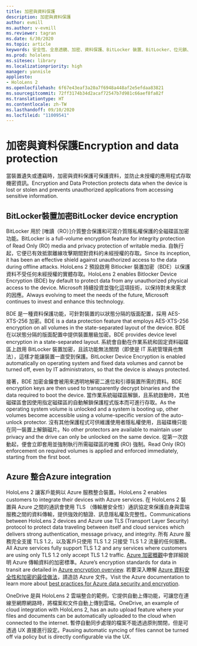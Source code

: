```yaml
---
title: 加密與資料保護
description: 加密與資料保護
author: evmill
ms.author: v-evmill
ms.reviewer: tagran
ms.date: 6/30/2020
ms.topic: article
keywords: 安全性、全息透鏡、加密、資料保護、BitLocker 裝置、BitLocker、位元鎖、位元鎖加密、azure 整合
ms.prod: hololens
ms.sitesec: library
ms.localizationpriority: high
manager: yannisle
appliesto:
- HoloLens 2
ms.openlocfilehash: 6f67e43eaf3a20a7f6948a448af2e5efdaa83821
ms.sourcegitcommit: 72ff3174b34d2acaf72547b7d981c66aef8fa82f
ms.translationtype: HT
ms.contentlocale: zh-TW
ms.lasthandoff: 09/10/2020
ms.locfileid: "11009541"
---
```

# <span data-ttu-id="96b64-104">加密與資料保護</span><span class="sxs-lookup"><span data-stu-id="96b64-104">Encryption and data protection</span></span>

<span data-ttu-id="96b64-105">當裝置遺失或遭竊時，加密與資料保護可保護資料，並防止未授權的應用程式存取機密資訊。</span><span class="sxs-lookup"><span data-stu-id="96b64-105">Encryption and Data Protection protects data when the device is lost or stolen and prevents unauthorized applications from accessing sensitive information.</span></span>

## <span data-ttu-id="96b64-106">BitLocker裝置加密</span><span class="sxs-lookup"><span data-stu-id="96b64-106">BitLocker device encryption</span></span>

<span data-ttu-id="96b64-107">BitLocker 用於 [唯讀（RO）]介質整合保護和可寫介質隱私權保護的全磁碟區加密功能。</span><span class="sxs-lookup"><span data-stu-id="96b64-107">BitLocker is a full-volume encryption feature for integrity protection of Read Only (RO) media and privacy protection of writable media.</span></span>  <span data-ttu-id="96b64-108">自執行起，它便已有效抵禦離線攻擊期間對資料的未經授權的存取。</span><span class="sxs-lookup"><span data-stu-id="96b64-108">Since its inception, it has been an effective shield against unauthorized access to the data during offline attacks.</span></span> <span data-ttu-id="96b64-109">HoloLens 2 預設啟用 Bitlocker 裝置加密（BDE）以保護資料不受任何未經授權的實體存取。</span><span class="sxs-lookup"><span data-stu-id="96b64-109">HoloLens 2 enables Bitlocker Device Encryption (BDE) by default to protect data from any unauthorized physical access to the device.</span></span> <span data-ttu-id="96b64-110">Microsoft 持續投資並強化這項技術，以保持對未來需求的因應。</span><span class="sxs-lookup"><span data-stu-id="96b64-110">Always evolving to meet the needs of the future, Microsoft continues to invest and enhance this technology.</span></span>

<span data-ttu-id="96b64-111">BDE 是一種資料保護功能，可針對裝置的以狀態分隔的版面配置，採用 AES-XTS-256 加密。</span><span class="sxs-lookup"><span data-stu-id="96b64-111">BDE is a data protection feature that employs AES-XTS-256 encryption on all volumes in the state-separated layout of the device.</span></span> <span data-ttu-id="96b64-112">BDE 在以狀態分隔的版面配置中提供裝置層級加密。</span><span class="sxs-lookup"><span data-stu-id="96b64-112">BDE provides device level encryption in a state-separated layout.</span></span> <span data-ttu-id="96b64-113">系統會自動在作業系統和固定資料磁碟區上啟用 BitLocker 裝置加密，且該功能無法關閉（即使是 IT 系統管理員也無法），這樣才能讓裝置一直受到保護。</span><span class="sxs-lookup"><span data-stu-id="96b64-113">BitLocker Device Encryption is enabled automatically on operating system and fixed data volumes and cannot be turned off, even by IT administrators, so that the device is always protected.</span></span>

<span data-ttu-id="96b64-114">接著，BDE 加密金鑰會被用來透明地解密二進位和引導裝置所需的資料。</span><span class="sxs-lookup"><span data-stu-id="96b64-114">BDE encryption keys are then used to transparently decrypt binaries and the data required to boot the device.</span></span> <span data-ttu-id="96b64-115">當作業系統磁碟區解鎖，且系統啟動時，其他磁碟區會因使用指定磁碟區的自動解鎖保護程式版本而可進行存取。</span><span class="sxs-lookup"><span data-stu-id="96b64-115">As the operating system volume is unlocked and a system is booting up, other volumes become accessible using a volume-specific version of the auto-unlock protector.</span></span> <span data-ttu-id="96b64-116">沒有其他保護程式可供維護使用者隱私權使用，且磁碟機只能在同一裝置上解鎖磁片。</span><span class="sxs-lookup"><span data-stu-id="96b64-116">No other protectors are available to maintain user privacy and the drive can only be unlocked on the same device.</span></span> <span data-ttu-id="96b64-117">從第一次啟動起，便會立即套用並強制執行所需磁碟區的唯獨 (RO) 強制。</span><span class="sxs-lookup"><span data-stu-id="96b64-117">Read Only (RO) enforcement on required volumes is applied and enforced immediately, starting from the first boot.</span></span>

## <span data-ttu-id="96b64-118">Azure 整合</span><span class="sxs-lookup"><span data-stu-id="96b64-118">Azure integration</span></span> 

<span data-ttu-id="96b64-119">HoloLens 2 讓客戶能夠以 Azure 服務整合裝置。</span><span class="sxs-lookup"><span data-stu-id="96b64-119">HoloLens 2 enables customers to integrate their devices with Azure services.</span></span> <span data-ttu-id="96b64-120">在 HoloLens 2 裝置與 Azure 之間的通訊會使用 TLS （傳輸層安全性）通訊協定來保護自身與雲端服務之間的資料傳輸，提供強效的驗證、訊息隱私權及完整性。</span><span class="sxs-lookup"><span data-stu-id="96b64-120">Communications between HoloLens 2 devices and Azure use TLS (Transport Layer Security) protocol to protect data traveling between itself and cloud services which delivers strong authentication, message privacy, and integrity.</span></span> <span data-ttu-id="96b64-121">所有 Azure 服務完全支援 TLS 1.2，以及客戶只使用 TLS 1.2 只接受 TLS 1.2 流量的任何服務。</span><span class="sxs-lookup"><span data-stu-id="96b64-121">All Azure services fully support TLS 1.2 and any services where customers are using only TLS 1.2 only accept TLS 1.2 traffic.</span></span> <span data-ttu-id="96b64-122">[Azure 加密概觀](https://docs.microsoft.com/azure/security/fundamentals/encryption-overview)中會詳細說明 Azure 傳輸資料的加密標準。</span><span class="sxs-lookup"><span data-stu-id="96b64-122">Azure’s encryption standards for data in transit are detailed in [Azure encryption overview](https://docs.microsoft.com/azure/security/fundamentals/encryption-overview).</span></span> <span data-ttu-id="96b64-123">若要深入瞭解 [Azure 資料安全性和加密的最佳做法](https://docs.microsoft.com/azure/security/fundamentals/data-encryption-best-practices)，請造訪 Azure 文件。</span><span class="sxs-lookup"><span data-stu-id="96b64-123">Visit the Azure documentation to learn more about [best practices for Azure data security and encryption](https://docs.microsoft.com/azure/security/fundamentals/data-encryption-best-practices).</span></span> 

<span data-ttu-id="96b64-124">OneDrive 是與 HoloLens 2 雲端整合的範例，它提供自動上傳功能，可讓您在連線至網際網路時，將檔案和文件自動上傳到雲端。</span><span class="sxs-lookup"><span data-stu-id="96b64-124">OneDrive, an example of cloud integration with HoloLens 2, has an auto upload feature where your files and documents can be automatically uploaded to the cloud when connected to the internet.</span></span> <span data-ttu-id="96b64-125">暫停自動同步處理的檔案不能透過原則關閉，但是可透過 UX 直接進行設定。</span><span class="sxs-lookup"><span data-stu-id="96b64-125">Pausing automatic syncing of files cannot be turned off via policy but is directly configurable via the UX.</span></span> 
